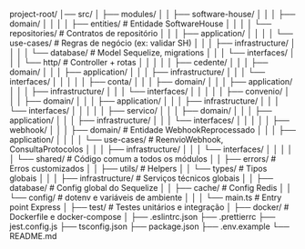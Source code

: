 project-root/
│── src/
│ ├── modules/
│ │ ├── software-house/
│ │ │ ├── domain/
│ │ │ │ ├── entities/ # Entidade SoftwareHouse
│ │ │ │ └── repositories/ # Contratos de repositório
│ │ │ ├── application/
│ │ │ │ └── use-cases/ # Regras de negócio (ex: validar SH)
│ │ │ ├── infrastructure/
│ │ │ │ └── database/ # Model Sequelize, migrations
│ │ │ └── interfaces/
│ │ │ └── http/ # Controller + rotas
│ │ │
│ │ ├── cedente/
│ │ │ ├── domain/
│ │ │ ├── application/
│ │ │ ├── infrastructure/
│ │ │ └── interfaces/
│ │ │
│ │ ├── conta/
│ │ │ ├── domain/
│ │ │ ├── application/
│ │ │ ├── infrastructure/
│ │ │ └── interfaces/
│ │ │
│ │ ├── convenio/
│ │ │ ├── domain/
│ │ │ ├── application/
│ │ │ ├── infrastructure/
│ │ │ └── interfaces/
│ │ │
│ │ ├── servico/
│ │ │ ├── domain/
│ │ │ ├── application/
│ │ │ ├── infrastructure/
│ │ │ └── interfaces/
│ │ │
│ │ ├── webhook/
│ │ │ ├── domain/ # Entidade WebhookReprocessado
│ │ │ ├── application/
│ │ │ │ └── use-cases/ # ReenvioWebhook, ConsultaProtocolos
│ │ │ ├── infrastructure/
│ │ │ └── interfaces/
│ │ │
│ │ └── shared/ # Código comum a todos os módulos
│ │ ├── errors/ # Erros customizados
│ │ ├── utils/ # Helpers
│ │ └── types/ # Tipos globais
│ │
│ ├── infrastructure/ # Serviços técnicos globais
│ │ ├── database/ # Config global do Sequelize
│ │ ├── cache/ # Config Redis
│ │ └── config/ # dotenv e variáveis de ambiente
│ │
│ └── main.ts # Entry point Express
│
├── test/ # Testes unitários e integração
│
├── docker/ # Dockerfile e docker-compose
│
├── .eslintrc.json
├── .prettierrc
├── jest.config.js
├── tsconfig.json
├── package.json
├── .env.example
└── README.md
